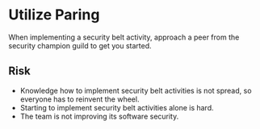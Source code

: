 # Utilize Paring

When implementing a security belt activity, approach a peer from the security champion guild to get you started.

## Risk

- Knowledge how to implement security belt activities is not spread, so everyone has to reinvent the wheel.
- Starting to implement security belt activities alone is hard.
- The team is not improving its software security.
